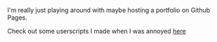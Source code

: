 I'm really just playing around with maybe hosting a portfolio on Github Pages.

Check out some userscripts I made when I was annoyed [here](https://greasyfork.org/en/users/1515678-huggernaut)
